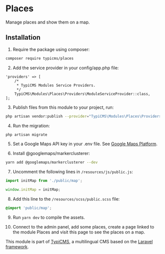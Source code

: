 # Places

Manage places and show them on a map.

## Installation

1. Require the package using composer:

```bash
composer require typicms/places
```

2. Add the service provider in your config/app.php file:

```
'providers' => [
    /*
     * TypiCMS Modules Service Providers.
     */
    TypiCMS\Modules\Places\Providers\ModuleServiceProvider::class,
];
```

3. Publish files from this module to your project, run:

```bash
php artisan vendor:publish --provider="TypiCMS\Modules\Places\Providers\ModuleServiceProvider"
```

4. Run the migration:

```bash
php artisan migrate
```

5. Set a Google Maps API key in your .env file.
   See [Google Maps Platform](https://developers.google.com/maps/documentation/javascript/get-api-key).

6. Install @googlemaps/markerclusterer:

```bash
yarn add @googlemaps/markerclusterer --dev
```

7. Uncomment the following lines in `/resources/js/public.js`:

```js
import initMap from './public/map';

window.initMap = initMap;
```

8. Add this line to the `/resources/scss/public.scss` file:

```scss
@import 'public/map';
```

9. Run `yarn dev` to compile the assets.

10. Connect to the admin panel, add some places, create a page linked to the module Places and visit this page to see
    the places on a map.

This module is part of [TypiCMS](https://github.com/TypiCMS/Base), a multilingual CMS based on
the [Laravel framework](https://github.com/laravel/framework).
